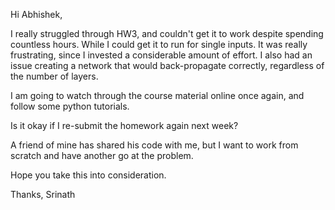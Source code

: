 Hi Abhishek,

I really struggled through HW3, and couldn't get it to work despite spending countless hours. While I could get it to run for single inputs. It was really frustrating, since I invested a considerable amount of  effort.  I also had an issue creating a network that would back-propagate correctly, regardless of the number of layers. 

I am going to watch through the course material online once again, and follow some python tutorials.

Is it okay if I re-submit the homework again next week? 

A friend of mine has shared his code with me, but I want to work from scratch and have another go at the problem.

Hope you take this into consideration.

Thanks,
Srinath

